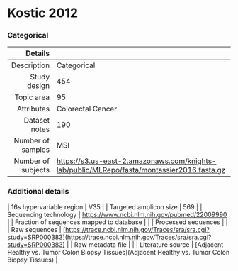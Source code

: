 # Kostic 2012

### Categorical


| Details        |             |
| -------------: |-------------|
| Description      | Categorical |
| Study design | 454 |
| Topic area | 95|
| Attributes | Colorectal Cancer|
| Dataset notes | 190|
| Number of samples | MSI|
| Number of subjects | https://s3.us-east-2.amazonaws.com/knights-lab/public/MLRepo/fasta/montassier2016.fasta.gz|

### Additional details

| 16s hypervariable region | V35 |
| Targeted amplicon size | 569 |
| Sequencing technology | https://www.ncbi.nlm.nih.gov/pubmed/22009990 |
| Fraction of sequences mapped to database |  |
| Processed sequences | []() |
| Raw sequences | [https://trace.ncbi.nlm.nih.gov/Traces/sra/sra.cgi?study=SRP000383](https://trace.ncbi.nlm.nih.gov/Traces/sra/sra.cgi?study=SRP000383) |
| Raw metadata file | []() |
| Literature source | [Adjacent Healthy vs. Tumor Colon Biopsy Tissues](Adjacent Healthy vs. Tumor Colon Biopsy Tissues) |